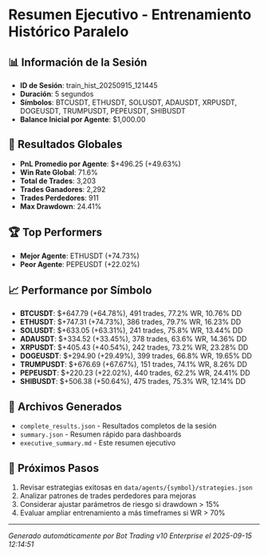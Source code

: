 # Resumen Ejecutivo - Entrenamiento Histórico Paralelo

## 📊 Información de la Sesión
- **ID de Sesión**: train_hist_20250915_121445
- **Duración**: 5 segundos
- **Símbolos**: BTCUSDT, ETHUSDT, SOLUSDT, ADAUSDT, XRPUSDT, DOGEUSDT, TRUMPUSDT, PEPEUSDT, SHIBUSDT
- **Balance Inicial por Agente**: $1,000.00

## 🎯 Resultados Globales
- **PnL Promedio por Agente**: $+496.25 (+49.63%)
- **Win Rate Global**: 71.6%
- **Total de Trades**: 3,203
- **Trades Ganadores**: 2,292
- **Trades Perdedores**: 911
- **Max Drawdown**: 24.41%

## 🏆 Top Performers
- **Mejor Agente**: ETHUSDT (+74.73%)
- **Peor Agente**: PEPEUSDT (+22.02%)

## 📈 Performance por Símbolo
- **BTCUSDT**: $+647.79 (+64.78%), 491 trades, 77.2% WR, 10.76% DD
- **ETHUSDT**: $+747.31 (+74.73%), 386 trades, 79.7% WR, 16.23% DD
- **SOLUSDT**: $+633.05 (+63.31%), 241 trades, 75.8% WR, 13.44% DD
- **ADAUSDT**: $+334.52 (+33.45%), 378 trades, 63.6% WR, 14.36% DD
- **XRPUSDT**: $+405.43 (+40.54%), 242 trades, 73.2% WR, 23.28% DD
- **DOGEUSDT**: $+294.90 (+29.49%), 399 trades, 66.8% WR, 19.65% DD
- **TRUMPUSDT**: $+676.69 (+67.67%), 151 trades, 74.1% WR, 8.26% DD
- **PEPEUSDT**: $+220.23 (+22.02%), 440 trades, 62.2% WR, 24.41% DD
- **SHIBUSDT**: $+506.38 (+50.64%), 475 trades, 75.3% WR, 12.14% DD

## 📁 Archivos Generados
- `complete_results.json` - Resultados completos de la sesión
- `summary.json` - Resumen rápido para dashboards
- `executive_summary.md` - Este resumen ejecutivo

## 🎯 Próximos Pasos
1. Revisar estrategias exitosas en `data/agents/{symbol}/strategies.json`
2. Analizar patrones de trades perdedores para mejoras
3. Considerar ajustar parámetros de riesgo si drawdown > 15%
4. Evaluar ampliar entrenamiento a más timeframes si WR > 70%

---
*Generado automáticamente por Bot Trading v10 Enterprise el 2025-09-15 12:14:51*
